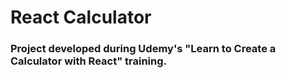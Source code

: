 # React Calculator

### Project developed during Udemy's "Learn to Create a Calculator with React" training.
